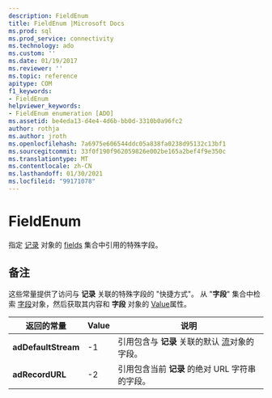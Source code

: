 ```yaml
---
description: FieldEnum
title: FieldEnum |Microsoft Docs
ms.prod: sql
ms.prod_service: connectivity
ms.technology: ado
ms.custom: ''
ms.date: 01/19/2017
ms.reviewer: ''
ms.topic: reference
apitype: COM
f1_keywords:
- FieldEnum
helpviewer_keywords:
- FieldEnum enumeration [ADO]
ms.assetid: be4eda13-d4e4-4d6b-bb0d-3310b0a96fc2
author: rothja
ms.author: jroth
ms.openlocfilehash: 7a6975e606544ddc05a838fa0238d95132c13bf1
ms.sourcegitcommit: 33f0f190f962059826e002be165a2bef4f9e350c
ms.translationtype: MT
ms.contentlocale: zh-CN
ms.lasthandoff: 01/30/2021
ms.locfileid: "99171078"
---
```

# <a name="fieldenum"></a>FieldEnum
指定 [记录](./record-object-ado.md) 对象的 [fields](./fields-collection-ado.md) 集合中引用的特殊字段。  
  
## <a name="remarks"></a>备注  
 这些常量提供了访问与 **记录** 关联的特殊字段的 "快捷方式"。 从 "**字段**" 集合中检索 [字段](./field-object.md)对象，然后获取其内容和 **字段** 对象的 [Value](./value-property-ado.md)属性。  
  
|返回的常量|Value|说明|  
|--------------|-----------|-----------------|  
|**adDefaultStream**|-1|引用包含与 **记录** 关联的默认 [流](./stream-object-ado.md)对象的字段。|  
|**adRecordURL**|-2|引用包含当前 **记录** 的绝对 URL 字符串的字段。|